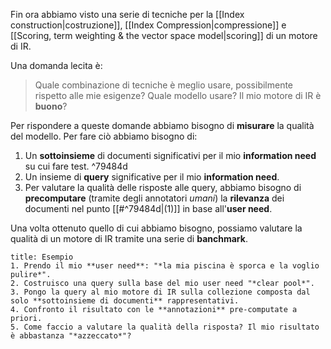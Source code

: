 Fin ora abbiamo visto una serie di tecniche per la [[Index construction|costruzione]], [[Index Compression|compressione]] e [[Scoring, term weighting & the vector space model|scoring]] di un motore di IR.


Una domanda lecita è:

> Quale combinazione di tecniche è meglio usare, possibilmente rispetto alle mie esigenze?
> Quale modello usare? 
> Il mio motore di IR è **buono**?

Per rispondere a queste domande abbiamo bisogno di **misurare** la qualità del modello.
Per fare ciò abbiamo bisogno di:
1. Un **sottoinsieme** di documenti significativi per il mio **information need** su cui fare test. ^79484d
2. Un insieme di **query** significative per il mio **information need**.
3. Per valutare la qualità delle risposte alle query, abbiamo bisogno di **precomputare** (tramite degli annotatori *umani*) la **rilevanza** dei documenti nel punto [[#^79484d|(1)]] in base all'**user need**. 

Una volta ottenuto quello di cui abbiamo bisogno, possiamo valutare la qualità di un motore di IR tramite una serie di **banchmark**.

```ad-example
title: Esempio
1. Prendo il mio **user need**: "*la mia piscina è sporca e la voglio pulire*".
2. Costruisco una query sulla base del mio user need "*clear pool*".
3. Pongo la query al mio motore di IR sulla collezione composta dal solo **sottoinsieme di documenti** rappresentativi.
4. Confronto il risultato con le **annotazioni** pre-computate a priori.
5. Come faccio a valutare la qualità della risposta? Il mio risultato è abbastanza "*azzeccato*"?
```

